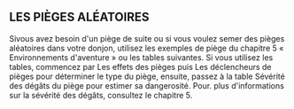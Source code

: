 ## LES PIÈGES ALÉATOIRES

Sivous avez besoin d'un piège de suite ou si vous voulez semer
des pièges aléatoires dans votre donjon, utilisez les exemples de
piège du chapitre 5 « Environnements d'aventure » ou les tables
suivantes. Si vous utilisez les tables, commencez par Les effets
des pièges puis Les déclencheurs de pièges pour déterminer le
type du piège, ensuite, passez à la table Sévérité des dégâts du
piège pour estimer sa dangerosité. Pour. plus d'informations sur
la sévérité des dégâts, consultez le chapitre 5.
